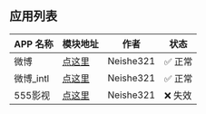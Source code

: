 ## 应用列表

| APP 名称 | 模块地址 | 作者 | 状态 |
|----------|----------|------|------|
| 微博 | [点这里](https://raw.githubusercontent.com/neishe321/My_Scripts/refs/heads/main/Surge/Module/weibo.sgmodule) | Neishe321 | ✅ 正常 |
| 微博_intl | [点这里](https://raw.githubusercontent.com/neishe321/My_Scripts/refs/heads/main/Surge/Module/weibo_intl.sgmodule) | Neishe321 |  ✅ 正常 |
| 555影视 | [点这里](https://raw.githubusercontent.com/neishe321/My_Scripts/refs/heads/main/Surge/Module/555ys.sgmodule) | Neishe321 | ❌ 失效 |


